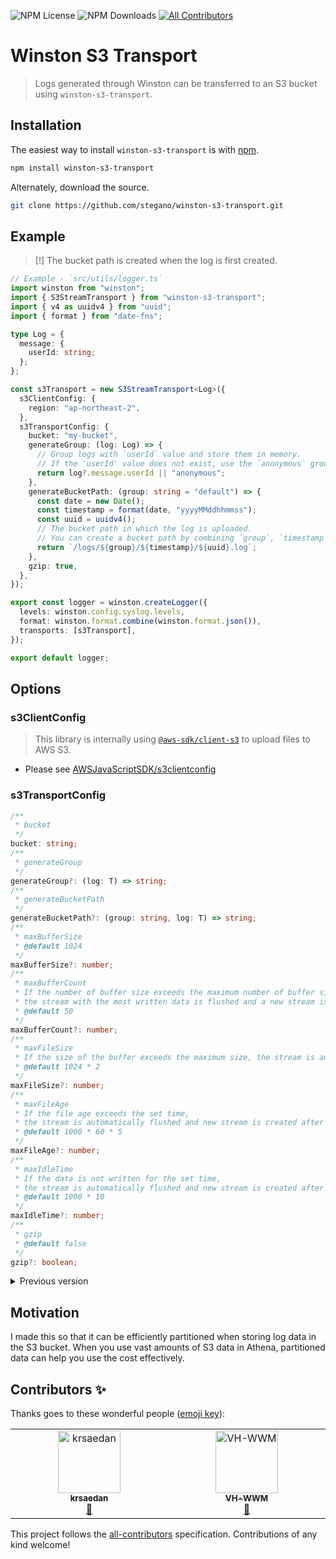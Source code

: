 ![NPM License](https://img.shields.io/npm/l/winston-s3-transport)
![NPM Downloads](https://img.shields.io/npm/dw/winston-s3-transport) <!-- ALL-CONTRIBUTORS-BADGE:START - Do not remove or modify this section -->
[![All Contributors](https://img.shields.io/badge/all_contributors-2-orange.svg?style=flat-square)](#contributors-)

<!-- ALL-CONTRIBUTORS-BADGE:END -->

# Winston S3 Transport

> Logs generated through Winston can be transferred to an S3 bucket using `winston-s3-transport`.

## Installation

The easiest way to install `winston-s3-transport` is with [npm](https://www.npmjs.com/package/winston-s3-transport).

```bash
npm install winston-s3-transport
```

Alternately, download the source.

```bash
git clone https://github.com/stegano/winston-s3-transport.git
```

## Example

> [!] The bucket path is created when the log is first created.

```ts
// Example - `src/utils/logger.ts`
import winston from "winston";
import { S3StreamTransport } from "winston-s3-transport";
import { v4 as uuidv4 } from "uuid";
import { format } from "date-fns";

type Log = {
  message: {
    userId: string;
  };
};

const s3Transport = new S3StreamTransport<Log>({
  s3ClientConfig: {
    region: "ap-northeast-2",
  },
  s3TransportConfig: {
    bucket: "my-bucket",
    generateGroup: (log: Log) => {
      // Group logs with `userId` value and store them in memory.
      // If the 'userId' value does not exist, use the `anonymous` group.
      return log?.message.userId || "anonymous";
    },
    generateBucketPath: (group: string = "default") => {
      const date = new Date();
      const timestamp = format(date, "yyyyMMddhhmmss");
      const uuid = uuidv4();
      // The bucket path in which the log is uploaded.
      // You can create a bucket path by combining `group`, `timestamp`, and `uuid` values.
      return `/logs/${group}/${timestamp}/${uuid}.log`;
    },
    gzip: true,
  },
});

export const logger = winston.createLogger({
  levels: winston.config.syslog.levels,
  format: winston.format.combine(winston.format.json()),
  transports: [s3Transport],
});

export default logger;
```

## Options

### s3ClientConfig

> This library is internally using [`@aws-sdk/client-s3`](https://www.npmjs.com/package/@aws-sdk/client-s3) to upload files to AWS S3.

- Please see [AWSJavaScriptSDK/s3clientconfig](https://docs.aws.amazon.com/AWSJavaScriptSDK/v3/latest/clients/client-s3/interfaces/s3clientconfig.html)

### s3TransportConfig

```ts
/**
 * bucket
 */
bucket: string;
/**
 * generateGroup
 */
generateGroup?: (log: T) => string;
/**
 * generateBucketPath
 */
generateBucketPath?: (group: string, log: T) => string;
/**
 * maxBufferSize
 * @default 1024
 */
maxBufferSize?: number;
/**
 * maxBufferCount
 * If the number of buffer size exceeds the maximum number of buffer sizes,
 * the stream with the most written data is flushed and a new stream is created.
 * @default 50
 */
maxBufferCount?: number;
/**
 * maxFileSize
 * If the size of the buffer exceeds the maximum size, the stream is automatically flushed and new stream is created.
 * @default 1024 * 2
 */
maxFileSize?: number;
/**
 * maxFileAge
 * If the file age exceeds the set time,
 * the stream is automatically flushed and new stream is created after the set time.
 * @default 1000 * 60 * 5
 */
maxFileAge?: number;
/**
 * maxIdleTime
 * If the data is not written for the set time,
 * the stream is automatically flushed and new stream is created after the set time.
 * @default 1000 * 10
 */
maxIdleTime?: number;
/**
 * gzip
 * @default false
 */
gzip?: boolean;
```

<details>
<summary>Previous version</summary>

```ts
// Example - `src/utils/logger.ts`
import winston from "winston";
import S3Transport from "winston-s3-transport";
import { v4 as uuidv4 } from "uuid";
import { format } from "date-fns";

const s3Transport = new S3Transport({
  s3ClientConfig: {
    region: "ap-northeast-2",
  },
  s3TransportConfig: {
    bucket: "my-bucket",
    group: (logInfo: any) => {
      // Group logs with `userId` value and store them in memory.
      // If the 'userId' value does not exist, use the `anonymous` group.
      return logInfo?.message?.userId || "anonymous";
    },
    bucketPath: (group: string = "default") => {
      const date = new Date();
      const timestamp = format(date, "yyyyMMddhhmmss");
      const uuid = uuidv4();
      // The bucket path in which the log is uploaded.
      // You can create a bucket path by combining `group`, `timestamp`, and `uuid` values.
      return `/logs/${group}/${timestamp}/${uuid}.log`;
    },
  },
});

export const logger = winston.createLogger({
  levels: winston.config.syslog.levels,
  format: winston.format.combine(winston.format.json()),
  transports: [s3Transport],
});

export default logger;
```

> Create log using winston in another module

```ts
// Example - another module
import logger from "src/utils/logger";
...
// Create a log containing the field `userId`
logger.info({ userId: 'user001', ....logs });
```

## Options

### s3ClientConfig

> This library is internally using [`@aws-sdk/client-s3`](https://www.npmjs.com/package/@aws-sdk/client-s3) to upload files to AWS S3.

- Please see [AWSJavaScriptSDK/s3clientconfig](https://docs.aws.amazon.com/AWSJavaScriptSDK/v3/latest/clients/client-s3/interfaces/s3clientconfig.html)

### s3TransportConfig

#### bucket: string

- AWS S3 Bucket name

#### bucketPath: _((group: string) => string) | string_

- AWS S3 Bucket path to upload log files

#### group?: _(<T = any>(logInfo: T) => string) | string (default: "default")_

- Group for logs classification.

#### dataUploadInterval?: _number (default: 1000 \* 20)_

- Data upload interval(milliseconds)

#### fileRotationInterval?: _number (default: 1000 \* 60)_

- File rotation interval(milliseconds)

#### maxDataSize?: number _(default: 1000 * 1000 * 2)_

- Max data size(byte)

</details>

## Motivation

I made this so that it can be efficiently partitioned when storing log data in the S3 bucket. When you use vast amounts of S3 data in Athena, partitioned data can help you use the cost effectively.

## Contributors ✨

Thanks goes to these wonderful people ([emoji key](https://allcontributors.org/docs/en/emoji-key)):

<!-- ALL-CONTRIBUTORS-LIST:START - Do not remove or modify this section -->
<!-- prettier-ignore-start -->
<!-- markdownlint-disable -->
<table>
  <tbody>
    <tr>
      <td align="center" valign="top" width="14.28%"><a href="https://github.com/krsaedan"><img src="https://avatars.githubusercontent.com/u/77971873?v=4?s=100" width="100px;" alt="krsaedan"/><br /><sub><b>krsaedan</b></sub></a><br /><a href="https://github.com/stegano/winston-s3-transport/issues?q=author%3Akrsaedan" title="Bug reports">🐛</a></td>
      <td align="center" valign="top" width="14.28%"><a href="https://github.com/vh-wwm"><img src="https://avatars.githubusercontent.com/u/173472019?v=4?s=100" width="100px;" alt="VH-WWM"/><br /><sub><b>VH-WWM</b></sub></a><br /><a href="https://github.com/stegano/winston-s3-transport/issues?q=author%3Avh-wwm" title="Bug reports">🐛</a></td>
    </tr>
  </tbody>
</table>

<!-- markdownlint-restore -->
<!-- prettier-ignore-end -->

<!-- ALL-CONTRIBUTORS-LIST:END -->

This project follows the [all-contributors](https://github.com/all-contributors/all-contributors) specification. Contributions of any kind welcome!
